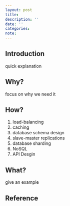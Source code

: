 ```yaml
---
layout: post
title:
description: ''
date: ''
categories:
note: 
---
```


## Introduction

quick explanation

## Why?

focus on why we need it

## How?

1. load-balancing
2. caching
3. database schema design
4. slave-master replications
5. database sharding
6. NoSQL
7. API Desgin

## What?

give an example

## Reference
